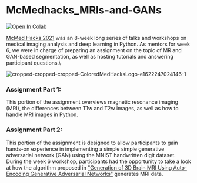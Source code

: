 # McMedhacks_MRIs-and-GANs

[![Open In Colab](https://colab.research.google.com/assets/colab-badge.svg)](https://colab.research.google.com/github/devdinie/McMedhacks_MRIs-and-GANs/blob/main/)

[McMed Hacks 2021](https://mcmedhacks.com/) was an 8-week long series of talks and workshops on medical imaging analysis and deep learning in Python. As mentors for week 6, we were in charge of preparing  an assignment on the topic of MR and GAN-based segmentation, as well as hosting tutorials and answering participant questions.\

![cropped-cropped-cropped-ColoredMedHacksLogo-e1622247024146-1](https://user-images.githubusercontent.com/54685871/126100010-a5fad302-2043-4f87-a529-24783be12766.png)

### Assignment Part 1:
This portion of the assignment overviews magnetic resonance imaging (MRI), the differences between T1w and T2w images, as well as how to handle MRI images in Python.

### Assignment Part 2:
This portion of the assignment is designed to allow participants to gain hands-on experience in implementing a simple simple generative adversarial network (GAN) using the MNIST handwritten digit dataset. During the week 6 workshop, participants had the opportunity to take a look at how the algorithm proposed in  ["Generation of 3D Brain MRI Using Auto-Encoding Generative Adversarial Networks"](https://arxiv.org/abs/1908.02498) generates MRI data.
